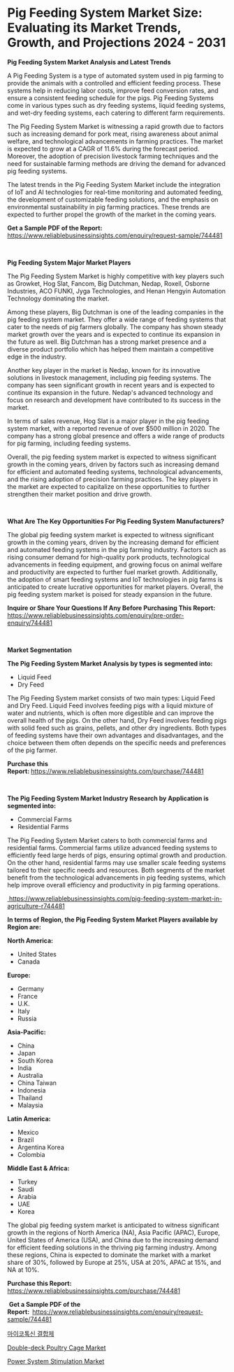 <p><h1>Pig Feeding System Market Size: Evaluating its Market Trends, Growth, and Projections 2024 - 2031</h1></p><p><strong>Pig Feeding System Market Analysis and Latest Trends</strong></p>
<p><p>A Pig Feeding System is a type of automated system used in pig farming to provide the animals with a controlled and efficient feeding process. These systems help in reducing labor costs, improve feed conversion rates, and ensure a consistent feeding schedule for the pigs. Pig Feeding Systems come in various types such as dry feeding systems, liquid feeding systems, and wet-dry feeding systems, each catering to different farm requirements.</p><p>The Pig Feeding System Market is witnessing a rapid growth due to factors such as increasing demand for pork meat, rising awareness about animal welfare, and technological advancements in farming practices. The market is expected to grow at a CAGR of 11.6% during the forecast period. Moreover, the adoption of precision livestock farming techniques and the need for sustainable farming methods are driving the demand for advanced pig feeding systems.</p><p>The latest trends in the Pig Feeding System Market include the integration of IoT and AI technologies for real-time monitoring and automated feeding, the development of customizable feeding solutions, and the emphasis on environmental sustainability in pig farming practices. These trends are expected to further propel the growth of the market in the coming years.</p></p>
<p><strong>Get a Sample PDF of the Report:&nbsp;</strong> <a href="https://www.reliablebusinessinsights.com/enquiry/request-sample/744481">https://www.reliablebusinessinsights.com/enquiry/request-sample/744481</a></p>
<p>&nbsp;</p>
<p><strong>Pig Feeding System Major Market Players</strong></p>
<p><p>The Pig Feeding System Market is highly competitive with key players such as Growket, Hog Slat, Fancom, Big Dutchman, Nedap, Roxell, Osborne Industries, ACO FUNKI, Jyga Technologies, and Henan Hengyin Automation Technology dominating the market.</p><p>Among these players, Big Dutchman is one of the leading companies in the pig feeding system market. They offer a wide range of feeding systems that cater to the needs of pig farmers globally. The company has shown steady market growth over the years and is expected to continue its expansion in the future as well. Big Dutchman has a strong market presence and a diverse product portfolio which has helped them maintain a competitive edge in the industry.</p><p>Another key player in the market is Nedap, known for its innovative solutions in livestock management, including pig feeding systems. The company has seen significant growth in recent years and is expected to continue its expansion in the future. Nedap's advanced technology and focus on research and development have contributed to its success in the market.</p><p>In terms of sales revenue, Hog Slat is a major player in the pig feeding system market, with a reported revenue of over $500 million in 2020. The company has a strong global presence and offers a wide range of products for pig farming, including feeding systems.</p><p>Overall, the pig feeding system market is expected to witness significant growth in the coming years, driven by factors such as increasing demand for efficient and automated feeding systems, technological advancements, and the rising adoption of precision farming practices. The key players in the market are expected to capitalize on these opportunities to further strengthen their market position and drive growth.</p></p>
<p>&nbsp;</p>
<p><strong>What Are The Key Opportunities For Pig Feeding System Manufacturers?</strong></p>
<p><p>The global pig feeding system market is expected to witness significant growth in the coming years, driven by the increasing demand for efficient and automated feeding systems in the pig farming industry. Factors such as rising consumer demand for high-quality pork products, technological advancements in feeding equipment, and growing focus on animal welfare and productivity are expected to further fuel market growth. Additionally, the adoption of smart feeding systems and IoT technologies in pig farms is anticipated to create lucrative opportunities for market players. Overall, the pig feeding system market is poised for steady expansion in the future.</p></p>
<p><strong>Inquire or Share Your Questions If Any Before Purchasing This Report:</strong> <a href="https://www.reliablebusinessinsights.com/enquiry/pre-order-enquiry/744481">https://www.reliablebusinessinsights.com/enquiry/pre-order-enquiry/744481</a></p>
<p>&nbsp;</p>
<p><strong>Market Segmentation</strong></p>
<p><strong>The Pig Feeding System Market Analysis by types is segmented into:</strong></p>
<p><ul><li>Liquid Feed</li><li>Dry Feed</li></ul></p>
<p><p>The Pig Feeding System market consists of two main types: Liquid Feed and Dry Feed. Liquid Feed involves feeding pigs with a liquid mixture of water and nutrients, which is often more digestible and can improve the overall health of the pigs. On the other hand, Dry Feed involves feeding pigs with solid feed such as grains, pellets, and other dry ingredients. Both types of feeding systems have their own advantages and disadvantages, and the choice between them often depends on the specific needs and preferences of the pig farmer.</p></p>
<p><strong>Purchase this Report:&nbsp;</strong><a href="https://www.reliablebusinessinsights.com/purchase/744481">https://www.reliablebusinessinsights.com/purchase/744481</a></p>
<p>&nbsp;</p>
<p><strong>The Pig Feeding System Market Industry Research by Application is segmented into:</strong></p>
<p><ul><li>Commercial Farms</li><li>Residential Farms</li></ul></p>
<p><p>The Pig Feeding System Market caters to both commercial farms and residential farms. Commercial farms utilize advanced feeding systems to efficiently feed large herds of pigs, ensuring optimal growth and production. On the other hand, residential farms may use smaller scale feeding systems tailored to their specific needs and resources. Both segments of the market benefit from the technological advancements in pig feeding systems, which help improve overall efficiency and productivity in pig farming operations.</p></p>
<p><a href="https://www.reliablebusinessinsights.com/pig-feeding-system-market-in-agriculture-r744481">&nbsp;https://www.reliablebusinessinsights.com/pig-feeding-system-market-in-agriculture-r744481</a></p>
<p><strong>In terms of Region, the Pig Feeding System Market Players available by Region are:</strong></p>
<p>
    <p> <strong> North America: </strong>
        <ul>
            <li>United States</li>
            <li>Canada</li>
        </ul>
        </p> 
    <p> <strong> Europe: </strong>
        <ul>
            <li>Germany</li>
            <li>France</li>
            <li>U.K.</li>
            <li>Italy</li>
            <li>Russia</li>
        </ul>
        </p> 
    <p> <strong> Asia-Pacific: </strong>
        <ul>
            <li>China</li>
            <li>Japan</li>
            <li>South Korea</li>
            <li>India</li>
            <li>Australia</li>
            <li>China Taiwan</li>
            <li>Indonesia</li>
            <li>Thailand</li>
            <li>Malaysia</li>
        </ul>
        </p> 
    <p> <strong> Latin America: </strong>
        <ul>
            <li>Mexico</li>
            <li>Brazil</li>
            <li>Argentina Korea</li>
            <li>Colombia</li>
        </ul>
        </p> 
    <p> <strong> Middle East & Africa: </strong>
        <ul>
            <li>Turkey</li>
            <li>Saudi</li>
            <li>Arabia</li>
            <li>UAE</li>
            <li>Korea</li>
        </ul>
    </p>
    </p>
<p><p>The global pig feeding system market is anticipated to witness significant growth in the regions of North America (NA), Asia Pacific (APAC), Europe, United States of America (USA), and China due to the increasing demand for efficient feeding solutions in the thriving pig farming industry. Among these regions, China is expected to dominate the market with a market share of 30%, followed by Europe at 25%, USA at 20%, APAC at 15%, and NA at 10%.</p></p>
<p><strong>Purchase this Report: </strong><a href="https://www.reliablebusinessinsights.com/purchase/744481">https://www.reliablebusinessinsights.com/purchase/744481</a></p>
<p>&nbsp;<strong>Get a Sample PDF of the Report:&nbsp;&nbsp;</strong><a href="https://www.reliablebusinessinsights.com/enquiry/request-sample/744481">https://www.reliablebusinessinsights.com/enquiry/request-sample/744481</a></p>
<p><strong></strong></p>
<p><p><a href="https://github.com/vanessagrant665567/Market-Research-Report-List-2/blob/main/75780482689.md">마이코톡신 결합제</a></p><p><a href="https://medium.com/@tankuser238_5568/double-deck-poultry-cage-market-size-share-analysis-growth-trends-forecast-2024-2031-70d883e75386">Double-deck Poultry Cage Market</a></p><p><a href="https://medium.com/@tigerlookbaliw/power-system-stimulation-market-analysis-report-global-insights-by-region-type-4555dec0e97b">Power System Stimulation Market</a></p></p>